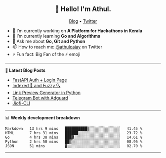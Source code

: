 <h2 align="center">👋 Hello! I'm Athul.</h2>
<p align="center">
  <a href="https://blog.athulcyriac.co">Blog</a> •
  <a href="https://twitter.com/athulcajay">Twitter</a>
</p>


- 🔭 I’m currently working on **A Platform for Hackathons in Kerala**
- 🌱 I’m currently learning **Go and Algorithms**
- 💬 Ask me about **Go, Git and Python**
- 📫 How to reach me: [@athulcajay](https://twitter.com/athulcajay) on Twitter
- ⚡ Fun fact: Big Fan of the :zap: emoji

-------

**📝 Latest Blog Posts**

<!-- BLOG-POST-LIST:START -->
- [FastAPI Auth + Login Page](https://blog.athulcyriac.xyz/fastapi-auth/)
- [Indexed 🧠 and Fuzzy 🔍](https://blog.athulcyriac.xyz/zettel-search/)
- [Link Preview Generator in Python](https://blog.athulcyriac.xyz/image-gen/)
- [Telegram Bot with Adguard](https://blog.athulcyriac.xyz/adbot-tg/)
- [Jiofi-CLI](https://blog.athulcyriac.xyz/jiofi/)
<!-- BLOG-POST-LIST:END -->

-------

📊 **Weekly development breakdown**
<!--START_SECTION:waka-->
```text
Markdown   13 hrs 9 mins   ██████████▒░░░░░░░░░░░░░░   41.45 % 
HTML       7 hrs 31 mins   ██████░░░░░░░░░░░░░░░░░░░   23.72 % 
Go         4 hrs 38 mins   ███▓░░░░░░░░░░░░░░░░░░░░░   14.61 % 
Python     2 hrs 50 mins   ██▒░░░░░░░░░░░░░░░░░░░░░░   08.96 % 
JSON       51 mins         ▓░░░░░░░░░░░░░░░░░░░░░░░░   02.70 % 
```
<!--END_SECTION:waka-->

-------
